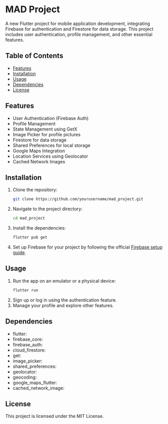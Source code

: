 # MAD Project

A new Flutter project for mobile application development, integrating Firebase for authentication and Firestore for data storage. This project includes user authentication, profile management, and other essential features.

## Table of Contents

- [Features](#features)
- [Installation](#installation)
- [Usage](#usage)
- [Dependencies](#dependencies)
- [License](#license)

## Features

- User Authentication (Firebase Auth)
- Profile Management
- State Management using GetX
- Image Picker for profile pictures
- Firestore for data storage
- Shared Preferences for local storage
- Google Maps Integration
- Location Services using Geolocator
- Cached Network Images

## Installation

1. Clone the repository:
    ```sh
    git clone https://github.com/yourusername/mad_project.git
    ```
2. Navigate to the project directory:
    ```sh
    cd mad_project
    ```
3. Install the dependencies:
    ```sh
    flutter pub get
    ```
4. Set up Firebase for your project by following the official [Firebase setup guide](https://firebase.flutter.dev/docs/overview).

## Usage

1. Run the app on an emulator or a physical device:
    ```sh
    flutter run
    ```
2. Sign up or log in using the authentication feature.
3. Manage your profile and explore other features.

## Dependencies

- flutter:
- firebase_core:
- firebase_auth:
- cloud_firestore:
- get:
- image_picker:
- shared_preferences:
- geolocator:
- geocoding:
- google_maps_flutter:
- cached_network_image:

## License

This project is licensed under the MIT License.